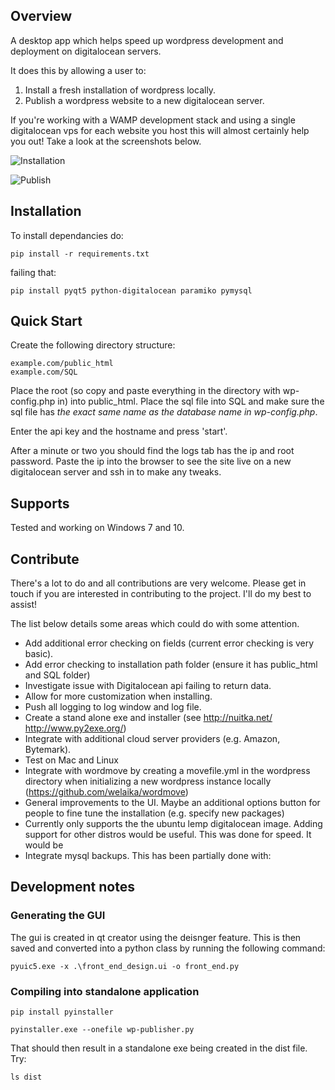 ## Overview

A desktop app which helps speed up wordpress development and deployment on digitalocean servers.

It does this by allowing a user to:

1. Install a fresh installation of wordpress locally.
2. Publish a wordpress website to a new digitalocean server.

If you're working with a WAMP development stack and using a single digitalocean vps for each website you host this will almost certainly help you out! Take a look at the screenshots below.

![Installation](https://raw.githubusercontent.com/vivithemage/do-wp/master/docs/screenshot-install.png)

![Publish](https://raw.githubusercontent.com/vivithemage/do-wp/master/docs/screenshot-publish.png)


## Installation

To install dependancies do:

    pip install -r requirements.txt

failing that:

    pip install pyqt5 python-digitalocean paramiko pymysql


## Quick Start

Create the following directory structure:

    example.com/public_html
    example.com/SQL

Place the root (so copy and paste everything in the directory with wp-config.php in) into public_html.
Place the sql file into SQL and make sure the sql file has *the exact same name as the database name in wp-config.php*.

Enter the api key and the hostname and press 'start'.

After a minute or two you should find the logs tab has the ip and root password. Paste the ip into the browser to see the site live on a new digitalocean server and ssh in to make any tweaks.

## Supports

Tested and working on Windows 7 and 10.


## Contribute

There's a lot to do and all contributions are very welcome. Please get in touch if you are interested in contributing to the project. I'll do my best to assist!

The list below details some areas which could do with some attention.

* Add additional error checking on fields (current error checking is very basic).
* Add error checking to installation path folder (ensure it has public_html and SQL folder)
* Investigate issue with Digitalocean api failing to return data.
* Allow for more customization when installing.
* Push all logging to log window and log file.
* Create a stand alone exe and installer (see http://nuitka.net/ http://www.py2exe.org/)
* Integrate with additional cloud server providers (e.g. Amazon, Bytemark).
* Test on Mac and Linux
* Integrate with wordmove by creating a movefile.yml in the wordpress directory when initializing a new wordpress instance locally (https://github.com/welaika/wordmove)
* General improvements to the UI. Maybe an additional options button for people to fine tune the installation (e.g. specify new packages)
* Currently only supports the the ubuntu lemp digitalocean image. Adding support for other distros would be useful. This was done for speed. It would be 
* Integrate mysql backups. This has been partially done with: 


## Development notes

### Generating the GUI


The gui is created in qt creator using the deisnger feature. This is then saved and converted into a
python class by running the following command:

    pyuic5.exe -x .\front_end_design.ui -o front_end.py


### Compiling into standalone application

    pip install pyinstaller
    
    pyinstaller.exe --onefile wp-publisher.py
    
That should then result in a standalone exe being created in the dist file. Try:

    ls dist
